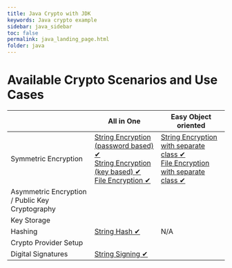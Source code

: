 ```yaml
---
title: Java Crypto with JDK
keywords: Java crypto example
sidebar: java_sidebar
toc: false
permalink: java_landing_page.html
folder: java
---
```


# Available Crypto Scenarios and Use Cases

|                                                 | All in One                             | Easy Object oriented                 |
|-------------------------------------------------|----------------------------------------|--------------------------------------|
| Symmetric Encryption                            | [String Encryption (password based) ✔](java_string_encryption_password_based_symmetric) <br />[String Encryption (key based) ✔](java_string_encryption_key_based_symmetric) <br />[File Encryption ✔](java_file_encryption_symmetric_password_based) | [String Encryption with separate class ✔](java_easy_AES_string_encryption) <br />[File Encryption with separate class ✔](java_easy_AES_file_encryption) |
| Asymmetric Encryption / Public Key Cryptography |                                        |                                      |
| Key Storage                                     |                                        |                                      |
| Hashing                                         | [String Hash ✔](java_string_hash)      | N/A                                  |
| Crypto Provider Setup                           |                                        |                                      |
| Digital Signatures                              | [String Signing ✔](java_string_sign)                                       |                                      |
